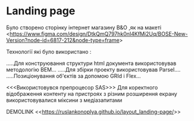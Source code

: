 # Landing page

Було створено сторінку інтернет магазину B&O ,як на макеті <<https://www.figma.com/design/DtkQmQ797hk0nI4KfMi2Uq/BOSE-New-Version?node-id=6817-212&node-type=frame>>

Технології які було використано :

.....Для конструювання структури html документа використовував методологію BEM...
.....Для збірки проекту використовував Parsel....
.....Позиціонування об'єктів за допомою GRId і Flex...

<<<Використовувся препроцесор SAS>>>
Для коректного відображення контенту на пристроях з різним розширення екрану використовувалися міксини з медіазапитами


DEMOLINK <<<https://ruslankonoplya.github.io/layout_landing-page/>>>


